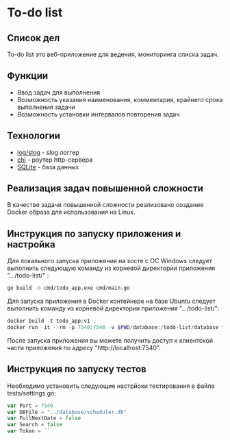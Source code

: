 # To-do list
## Список дел

To-do list это веб-приложение для ведения, мониторинга списка задач.

## Функции

- Ввод задач для выполнения
- Возможность указания наименования, комментария, крайнего срока выполнения задачи
- Возможность установки интервалов повторения задач

## Технологии

- [log/slog] - slog логгер
- [chi] - роутер http-сервера
- [SQLite] - база данных

## Реализация задач повышенной сложности

В качестве задачи повышенной сложности реализовано создание Docker образа для использования на Linux.

## Инструкция по запуску приложения и настройка

Для локального запуска приложения на хосте с ОС Windows следует выполнить следующую команду из корневой директории приложения ".../todo-list/" :
```sh
go build -o cmd/todo_app.exe cmd/main.go
```

Для запуска приложения в Docker контейнере на базе Ubuntu следует выполнить команду из корневой директории приложения ".../todo-list/":
```ps1
docker build -t todo_app:v1 .
docker run -it --rm -p 7540:7540 -v $PWD/database:/todo-list/database todo_app:v1
```
После запуска приложения вы можете получить доступ к клиентской части приложения по адресу "http://localhost:7540".

## Инструкция по запуску тестов
Необходимо установить следующие настрйоки тестирования в файле tests/settings.go:
```go
var Port = 7540
var DBFile = "../database/scheduler.db"
var FullNextDate = false
var Search = false
var Token = ``
```

   [log/slog]: <https://pkg.go.dev/log/slog@go1.23.1>
   [chi]: <https://github.com/go-chi/chi>
   [sqlite]: <https://www.sqlite.org>
   
